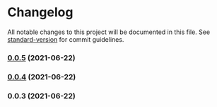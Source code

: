 # Changelog

All notable changes to this project will be documented in this file. See [standard-version](https://github.com/conventional-changelog/standard-version) for commit guidelines.

### [0.0.5](https://github.com/jakratiwanich-ns/zebralib.git/compare/v0.0.4...v0.0.5) (2021-06-22)

### [0.0.4](https://github.com/jakratiwanich-ns/zebralib.git/compare/v0.0.3...v0.0.4) (2021-06-22)

### 0.0.3 (2021-06-22)
